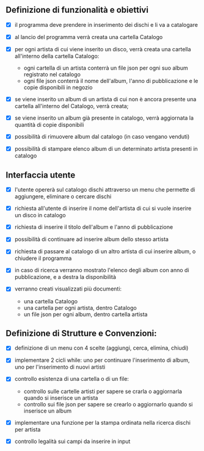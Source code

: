 

## Definizione di funzionalità e obiettivi

-  [x]  il programma deve prendere in inserimento dei dischi e li va a catalogare
-  [x]  al lancio del programma verrà creata una cartella Catalogo
-  [x]  per ogni artista di cui viene inserito un disco, verrà creata una cartella all'interno della cartella Catalogo:  
    -  ogni cartella di un artista conterrà un file json per ogni suo album registrato nel catalogo  
    -  ogni file json conterrà il nome dell'album, l'anno di pubblicazione e le copie disponibili in negozio
-  [x]  se viene inserito un album di un artista di cui non è ancora presente una cartella all'interno del Catalogo, verrà creata;  
-  [x]  se viene inserito un album già presente in catalogo, verrà aggiornata la quantità di copie disponibili  
-  [x]  possibilità di rimuovere album dal catalogo (in caso vengano venduti)
-  [x]  possibilità di stampare elenco album di un determinato artista presenti in catalogo  
    


## Interfaccia utente

-  [x]  l'utente opererà sul catalogo dischi attraverso un menu che permette di aggiungere, eliminare o cercare dischi
-  [x]  richiesta all'utente di inserire il nome dell'artista di cui si vuole inserire un disco in catalogo
-  [x]  richiesta di inserire il titolo dell'album e l'anno di pubblicazione
-  [x]  possibilità di continuare ad inserire album dello stesso artista 
-  [x]  richiesta di passare al catalogo di un altro artista di cui inserire album, o chiudere il programma

-  [x] in caso di ricerca verranno mostrato l'elenco degli album con anno di pubblicazione, e a destra la disponibilità

-  [x]  verranno creati visualizzati più documenti:  
    -  una cartella Catalogo  
    -  una cartella per ogni artista, dentro Catalogo
    -  un file json per ogni album, dentro cartella artista


## Definizione di Strutture e Convenzioni:

- [x] definizione di un menu con 4 scelte (aggiungi, cerca, elimina, chiudi) 

- [x] implementare 2 cicli while: uno per continuare l'inserimento di album, uno per l'inserimento di nuovi artisti
- [x] controllo esistenza di una cartella o di un file:    
    - controllo sulle cartelle artisti per sapere se crarla o aggiornarla quando si inserisce un artista
    - controllo sui file json per sapere se crearlo o aggiornarlo quando si inserisce un album
- [x] implementare una funzione per la stampa ordinata nella ricerca dischi per artista
- [x] controllo legalità sui campi da inserire in input

